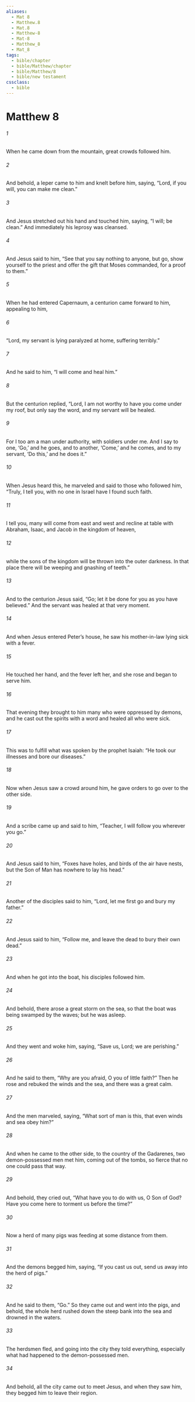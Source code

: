 ```yaml
---
aliases:
  - Mat 8
  - Matthew.8
  - Mat.8
  - Matthew-8
  - Mat-8
  - Matthew_8
  - Mat_8
tags:
  - bible/chapter
  - bible/Matthew/chapter
  - bible/Matthew/8
  - bible/new testament
cssclass:
  - bible
---
```


# Matthew 8

###### 1
When he came down from the mountain, great crowds followed him.
###### 2
And behold, a leper came to him and knelt before him, saying, “Lord, if you will, you can make me clean.”
###### 3
And Jesus stretched out his hand and touched him, saying, “I will; be clean.” And immediately his leprosy was cleansed.
###### 4
And Jesus said to him, “See that you say nothing to anyone, but go, show yourself to the priest and offer the gift that Moses commanded, for a proof to them.”
###### 5
When he had entered Capernaum, a centurion came forward to him, appealing to him,
###### 6
“Lord, my servant is lying paralyzed at home, suffering terribly.”
###### 7
And he said to him, “I will come and heal him.”
###### 8
But the centurion replied, “Lord, I am not worthy to have you come under my roof, but only say the word, and my servant will be healed.
###### 9
For I too am a man under authority, with soldiers under me. And I say to one, ‘Go,’ and he goes, and to another, ‘Come,’ and he comes, and to my servant, ‘Do this,’ and he does it.”
###### 10
When Jesus heard this, he marveled and said to those who followed him, “Truly, I tell you, with no one in Israel  have I found such faith.
###### 11
I tell you, many will come from east and west and recline at table with Abraham, Isaac, and Jacob in the kingdom of heaven,
###### 12
while the sons of the kingdom will be thrown into the outer darkness. In that place there will be weeping and gnashing of teeth.”
###### 13
And to the centurion Jesus said, “Go; let it be done for you as you have believed.”  And the servant was healed at that very moment.
###### 14
And when Jesus entered Peter’s house, he saw his mother-in-law lying sick with a fever.
###### 15
He touched her hand, and the fever left her, and she rose and began to serve him.
###### 16
That evening they brought to him many who were oppressed by demons, and he cast out the spirits with a word and healed all who were sick.
###### 17
This was to fulfill what was spoken by the prophet Isaiah: “He took our illnesses and bore our diseases.”
###### 18
Now when Jesus saw a crowd around him, he gave orders to go over to the other side.
###### 19
And a scribe came up and said to him, “Teacher, I will follow you wherever you go.”
###### 20
And Jesus said to him, “Foxes have holes, and birds of the air have nests, but the Son of Man has nowhere to lay his head.”
###### 21
Another of the disciples said to him, “Lord, let me first go and bury my father.”
###### 22
And Jesus said to him, “Follow me, and leave the dead to bury their own dead.”
###### 23
And when he got into the boat, his disciples followed him.
###### 24
And behold, there arose a great storm on the sea, so that the boat was being swamped by the waves; but he was asleep.
###### 25
And they went and woke him, saying, “Save us, Lord; we are perishing.”
###### 26
And he said to them, “Why are you afraid, O you of little faith?” Then he rose and rebuked the winds and the sea, and there was a great calm.
###### 27
And the men marveled, saying, “What sort of man is this, that even winds and sea obey him?”
###### 28
And when he came to the other side, to the country of the Gadarenes, two demon-possessed men met him, coming out of the tombs, so fierce that no one could pass that way.
###### 29
And behold, they cried out, “What have you to do with us, O Son of God? Have you come here to torment us before the time?”
###### 30
Now a herd of many pigs was feeding at some distance from them.
###### 31
And the demons begged him, saying, “If you cast us out, send us away into the herd of pigs.”
###### 32
And he said to them, “Go.” So they came out and went into the pigs, and behold, the whole herd rushed down the steep bank into the sea and drowned in the waters.
###### 33
The herdsmen fled, and going into the city they told everything, especially what had happened to the demon-possessed men.
###### 34
And behold, all the city came out to meet Jesus, and when they saw him, they begged him to leave their region.


